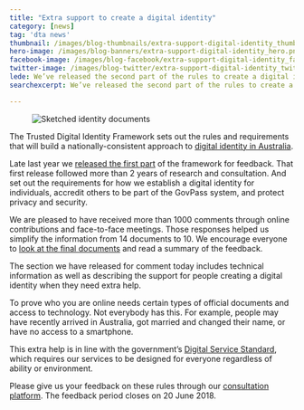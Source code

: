 ```yaml
---
title: "Extra support to create a digital identity"
category: [news]
tag: 'dta news'
thumbnail: /images/blog-thumbnails/extra-support-digital-identity_thumb.png
hero-image: /images/blog-banners/extra-support-digital-identity_hero.png
facebook-image: /images/blog-facebook/extra-support-digital-identity_facebook.png
twitter-image: /images/blog-twitter/extra-support-digital-identity_twitter.png
lede: We’ve released the second part of the rules to create a digital identity for public comment, describing support available to people who need extra help.
searchexcerpt: We’ve released the second part of the rules to create a digital identity for public comment, describing support available to people who need extra help.

---
```


<figure>
  <img src="{{ site.url }}{{ site.baseurl }}{{ page.hero-image }}" alt="Sketched identity documents">
</figure>

The Trusted Digital Identity Framework sets out the rules and requirements that will build a nationally-consistent approach to [digital identity in Australia](https://beta.dta.gov.au/our-projects/digital-identity).

Late last year we [released the first part](https://beta.dta.gov.au/news/digital-id-another-step-closer) of the framework for feedback. That first release followed more than 2 years of research and consultation. And set out the requirements for how we establish a digital identity for individuals, accredit others to be part of the GovPass system, and protect privacy and security.

We are pleased to have received more than 1000 comments through online contributions and face-to-face meetings. Those responses helped us simplify the information from 14 documents to 10. We encourage everyone to [look at the final documents](https://beta.dta.gov.au/our-projects/digital-identity/trusted-digital-identity-framework) and read a summary of the feedback.

The section we have released for comment today includes technical information as well as describing the support for people creating a digital identity when they need extra help.

To prove who you are online needs certain types of official documents and access to technology. Not everybody has this. For example, people may have recently arrived in Australia, got married and changed their name, or have no access to a smartphone.  

This extra help is in line with the government’s [Digital Service Standard](https://beta.dta.gov.au/help-and-advice/digital-service-standard), which requires our services to be designed for everyone regardless of ability or environment.

Please give us your feedback on these rules through our [consultation platform](https://engage.digital.gov.au). The feedback period closes on 20 June 2018.
